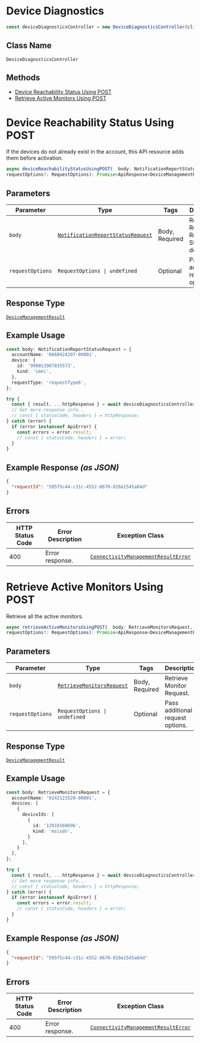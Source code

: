 # Device Diagnostics

```ts
const deviceDiagnosticsController = new DeviceDiagnosticsController(client);
```

## Class Name

`DeviceDiagnosticsController`

## Methods

* [Device Reachability Status Using POST](../../doc/controllers/device-diagnostics.md#device-reachability-status-using-post)
* [Retrieve Active Monitors Using POST](../../doc/controllers/device-diagnostics.md#retrieve-active-monitors-using-post)


# Device Reachability Status Using POST

If the devices do not already exist in the account, this API resource adds them before activation.

```ts
async deviceReachabilityStatusUsingPOST(  body: NotificationReportStatusRequest,
requestOptions?: RequestOptions): Promise<ApiResponse<DeviceManagementResult>>
```

## Parameters

| Parameter | Type | Tags | Description |
|  --- | --- | --- | --- |
| `body` | [`NotificationReportStatusRequest`](../../doc/models/notification-report-status-request.md) | Body, Required | Retrieve Reachability Report Status for a device. |
| `requestOptions` | `RequestOptions \| undefined` | Optional | Pass additional request options. |

## Response Type

[`DeviceManagementResult`](../../doc/models/device-management-result.md)

## Example Usage

```ts
const body: NotificationReportStatusRequest = {
  accountName: '0868924207-00001',
  device: {
    id: '990013907835573',
    kind: 'imei',
  },
  requestType: 'requestType6',
};

try {
  const { result, ...httpResponse } = await deviceDiagnosticsController.deviceReachabilityStatusUsingPOST(body);
  // Get more response info...
  // const { statusCode, headers } = httpResponse;
} catch (error) {
  if (error instanceof ApiError) {
    const errors = error.result;
    // const { statusCode, headers } = error;
  }
}
```

## Example Response *(as JSON)*

```json
{
  "requestId": "595f5c44-c31c-4552-8670-020a1545a84d"
}
```

## Errors

| HTTP Status Code | Error Description | Exception Class |
|  --- | --- | --- |
| 400 | Error response. | [`ConnectivityManagementResultError`](../../doc/models/connectivity-management-result-error.md) |


# Retrieve Active Monitors Using POST

Retrieve all the active monitors.

```ts
async retrieveActiveMonitorsUsingPOST(  body: RetrieveMonitorsRequest,
requestOptions?: RequestOptions): Promise<ApiResponse<DeviceManagementResult>>
```

## Parameters

| Parameter | Type | Tags | Description |
|  --- | --- | --- | --- |
| `body` | [`RetrieveMonitorsRequest`](../../doc/models/retrieve-monitors-request.md) | Body, Required | Retrieve Monitor Request. |
| `requestOptions` | `RequestOptions \| undefined` | Optional | Pass additional request options. |

## Response Type

[`DeviceManagementResult`](../../doc/models/device-management-result.md)

## Example Usage

```ts
const body: RetrieveMonitorsRequest = {
  accountName: '0242123520-00001',
  devices: [
    {
      deviceIds: [
        {
          id: '12016560696',
          kind: 'msisdn',
        }
      ],
    }
  ],
};

try {
  const { result, ...httpResponse } = await deviceDiagnosticsController.retrieveActiveMonitorsUsingPOST(body);
  // Get more response info...
  // const { statusCode, headers } = httpResponse;
} catch (error) {
  if (error instanceof ApiError) {
    const errors = error.result;
    // const { statusCode, headers } = error;
  }
}
```

## Example Response *(as JSON)*

```json
{
  "requestId": "595f5c44-c31c-4552-8670-020a1545a84d"
}
```

## Errors

| HTTP Status Code | Error Description | Exception Class |
|  --- | --- | --- |
| 400 | Error response. | [`ConnectivityManagementResultError`](../../doc/models/connectivity-management-result-error.md) |

